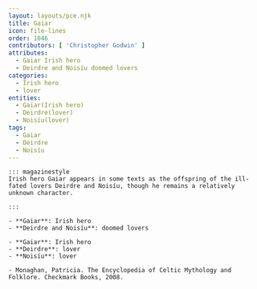```yaml
---
layout: layouts/pce.njk
title: Gaiar
icon: file-lines
order: 1046
contributors: [ 'Christopher Godwin' ]
attributes:
  - Gaiar Irish hero
  - Deirdre and Noisíu doomed lovers
categories:
  - Irish hero
  - lover
entities:
  - Gaiar(Irish hero)
  - Deirdre(lover)
  - Noisíu(lover)
tags:
  - Gaiar
  - Deirdre
  - Noisíu
---
```

``` tab [group1:Info]
::: magazinestyle
Irish hero Gaiar appears in some texts as the offspring of the ill-fated lovers Deirdre and Noisíu, though he remains a relatively unknown character.

:::
```
``` tab [group1:Attributes]
- **Gaiar**: Irish hero
- **Deirdre and Noisíu**: doomed lovers
```
``` tab [group1:Entities]
- **Gaiar**: Irish hero
- **Deirdre**: lover
- **Noisíu**: lover
```
``` tab [group1:Sources]
- Monaghan, Patricia. The Encyclopedia of Celtic Mythology and Folklore. Checkmark Books, 2008.
```
